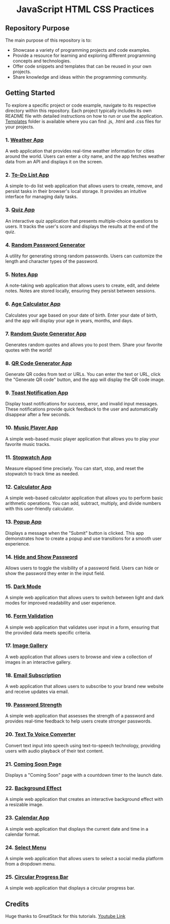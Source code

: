 # <h1 align="center">JavaScript HTML CSS Practices</h1>

## Repository Purpose

The main purpose of this repository is to:

- Showcase a variety of programming projects and code examples.
- Provide a resource for learning and exploring different programming concepts and technologies.
- Offer code snippets and templates that can be reused in your own projects.
- Share knowledge and ideas within the programming community.

## Getting Started

To explore a specific project or code example, navigate to its respective directory within this repository. Each project typically includes its own README file with detailed instructions on how to run or use the application.
[Templates](templates) folder is available where you can find .js, .html and .css files for your projects.

### 1. [Weather App](WeatherApp)

A web application that provides real-time weather information for cities around the world. Users can enter a city name, and the app fetches weather data from an API and displays it on the screen.

### 2. [To-Do List App](ToDoListApp)

A simple to-do list web application that allows users to create, remove, and persist tasks in their browser's local storage. It provides an intuitive interface for managing daily tasks.

### 3. [Quiz App](QuizzApp)

An interactive quiz application that presents multiple-choice questions to users. It tracks the user's score and displays the results at the end of the quiz.

### 4. [Random Password Generator](RandPasswordApp)

A utility for generating strong random passwords. Users can customize the length and character types of the password.

### 5. [Notes App](NotesApp)

A note-taking web application that allows users to create, edit, and delete notes. Notes are stored locally, ensuring they persist between sessions.

### 6. [Age Calculator App](AgeCalculatorApp)
Calculates your age based on your date of birth. Enter your date of birth, and the app will display your age in years, months, and days.

### 7. [Random Quote Generator App](QuoteGeneratorApp)
Generates random quotes and allows you to post them. Share your favorite quotes with the world!

### 8. [QR Code Generator App](QRGeneratorApp)

Generate QR codes from text or URLs. You can enter the text or URL, click the "Generate QR code" button, and the app will display the QR code image.

### 9. [Toast Notification App](ToastNotificationApp)

Display toast notifications for success, error, and invalid input messages. These notifications provide quick feedback to the user and automatically disappear after a few seconds.

### 10. [Music Player App](MusicPlayerApp)
A simple web-based music player application that allows you to play your favorite music tracks.

### 11. [Stopwatch App](StopWatchApp)
Measure elapsed time precisely. You can start, stop, and reset the stopwatch to track time as needed.

### 12. [Calculator App](CalculatorApp)
A simple web-based calculator application that allows you to perform basic arithmetic operations. You can add, subtract, multiply, and divide numbers with this user-friendly calculator.

### 13. [Popup App](PopUpApp)
Displays a message when the "Submit" button is clicked. This app demonstrates how to create a popup and use transitions for a smooth user experience.

### 14. [Hide and Show Password](HideShowPassword)
Allows users to toggle the visibility of a password field. Users can hide or show the password they enter in the input field.

### 15. [Dark Mode](DarkModeApp)
A simple web application that allows users to switch between light and dark modes for improved readability and user experience.

### 16. [Form Validation](FormValidationApp)
A simple web application that validates user input in a form, ensuring that the provided data meets specific criteria.

### 17. [Image Gallery](ImageGalleryApp)
A web application that allows users to browse and view a collection of images in an interactive gallery.

### 18. [Email Subscription](EmailSubscriptionApp)
A web application that allows users to subscribe to your brand new website and receive updates via email.

### 19. [Password Strength](PasswordStrengthApp)
A simple web application that assesses the strength of a password and provides real-time feedback to help users create stronger passwords.

### 20. [Text To Voice Converter](TextToVoiceConverter)
Convert text input into speech using text-to-speech technology, providing users with audio playback of their text content.

### 21. [Coming Soon Page](ComingSoonPage)
Displays a "Coming Soon" page with a countdown timer to the launch date.

### 22. [Background Effect](BackgroundEffect)
A simple web application that creates an interactive background effect with a resizable image.

### 23. [Calendar App](CalendarApp)
A simple web application that displays the current date and time in a calendar format.

### 24. [Select Menu](SelectMenu)
A simple web application that allows users to select a social media platform from a dropdown menu.

### 25. [Circular Progress Bar](CircularProgressBar)
A simple web application that displays a circular progress bar.

## Credits
Huge thanks to GreatStack for this tutorials.
[Youtube Link](https://www.youtube.com/@GreatStackDev)